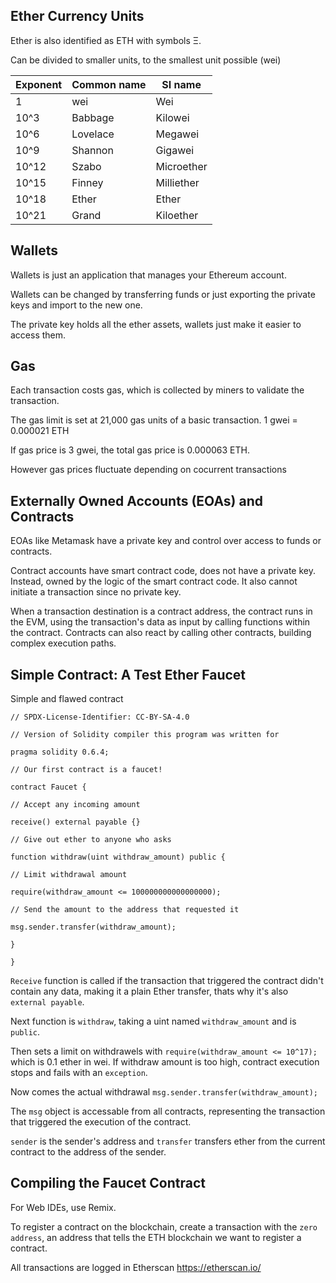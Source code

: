 ## Ether Currency Units
Ether is also identified as ETH with symbols Ξ.

Can be divided to smaller units, to the smallest unit possible (wei)

Exponent | Common name | SI name
---------|-------------|--------
1 | wei | Wei 
10^3 | Babbage | Kilowei
10^6 | Lovelace | Megawei
10^9 | Shannon | Gigawei
10^12 | Szabo | Microether
10^15 | Finney | Milliether
10^18 | Ether | Ether 
10^21 | Grand | Kiloether

## Wallets
Wallets is just an application that manages your Ethereum account. 

Wallets can be changed by transferring funds or just exporting the private keys and import to the new one.

The private key holds all the ether assets, wallets just make it easier to access them.

## Gas
Each transaction costs gas, which is collected by miners to validate the transaction.

The gas limit is set at 21,000 gas units of a basic transaction. 
1 gwei = 0.000021 ETH

If gas price is 3 gwei, the total gas price is 0.000063 ETH.

However gas prices fluctuate depending on cocurrent transactions

## Externally Owned Accounts (EOAs) and Contracts
EOAs like Metamask have a private key and control over access to funds or contracts.

Contract accounts have smart contract code, does not have a private key. Instead, owned by the logic of the smart contract code. It also cannot initiate a transaction since no private key.

When a transaction destination is a contract address, the contract runs in the EVM, using the transaction's data as input by calling functions within the contract. Contracts can also react by calling other contracts, building complex execution paths.

## Simple Contract: A Test Ether Faucet 
Simple and flawed contract
```sol
// SPDX-License-Identifier: CC-BY-SA-4.0

// Version of Solidity compiler this program was written for

pragma solidity 0.6.4;

// Our first contract is a faucet!

contract Faucet {

// Accept any incoming amount

receive() external payable {}

// Give out ether to anyone who asks

function withdraw(uint withdraw_amount) public {

// Limit withdrawal amount

require(withdraw_amount <= 100000000000000000);

// Send the amount to the address that requested it

msg.sender.transfer(withdraw_amount);

}

}
```
`Receive` function is called if the transaction that triggered the contract didn't contain any data, making it a plain Ether transfer, thats why it's also `external payable`.

Next function is `withdraw`, taking a uint named `withdraw_amount` and is `public`.

Then sets a limit on withdrawels with `require(withdraw_amount <= 10^17);` which is 0.1 ether in wei. If withdraw amount is too high, contract execution stops and fails with an `exception`.

Now comes the actual withdrawal `msg.sender.transfer(withdraw_amount);` 

The `msg` object is accessable from all contracts, representing the transaction that triggered the execution of the contract. 

`sender` is the sender's address and `transfer` transfers ether from the current contract to the address of the sender.

## Compiling the Faucet Contract
For Web IDEs, use Remix.

To register a contract on the blockchain, create a transaction with the `zero address`, an address that tells the ETH blockchain we want to register a contract.

All transactions are logged in Etherscan https://etherscan.io/
